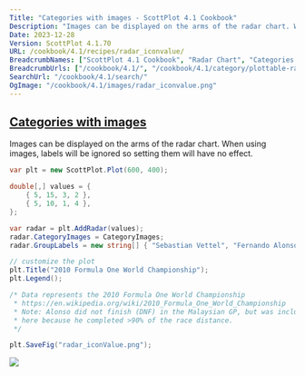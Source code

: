 ```yaml
---
Title: "Categories with images - ScottPlot 4.1 Cookbook"
Description: "Images can be displayed on the arms of the radar chart. When using images, labels will be ignored so setting them will have no effect."
Date: 2023-12-28
Version: ScottPlot 4.1.70
URL: /cookbook/4.1/recipes/radar_iconvalue/
BreadcrumbNames: ["ScottPlot 4.1 Cookbook", "Radar Chart", "Categories with images"]
BreadcrumbUrls: ["/cookbook/4.1/", "/cookbook/4.1/category/plottable-radar", "/cookbook/4.1/recipes/radar_iconvalue/"]
SearchUrl: "/cookbook/4.1/search/"
OgImage: "/cookbook/4.1/images/radar_iconvalue.png"
---
```


<h2><a id='categories-with-images' href='/cookbook/4.1/recipes/radar_iconvalue/'>Categories with images</a></h2>

Images can be displayed on the arms of the radar chart. When using images, labels will be ignored so setting them will have no effect.

```cs
var plt = new ScottPlot.Plot(600, 400);

double[,] values = {
    { 5, 15, 3, 2 },
    { 5, 10, 1, 4 },
};

var radar = plt.AddRadar(values);
radar.CategoryImages = CategoryImages;
radar.GroupLabels = new string[] { "Sebastian Vettel", "Fernando Alonso" };

// customize the plot
plt.Title("2010 Formula One World Championship");
plt.Legend();

/* Data represents the 2010 Formula One World Championship
 * https://en.wikipedia.org/wiki/2010_Formula_One_World_Championship
 * Note: Alonso did not finish (DNF) in the Malaysian GP, but was included 
 * here because he completed >90% of the race distance.
 */

plt.SaveFig("radar_iconValue.png");
```

<img src='../../images/radar_iconvalue.png' class='d-block mx-auto my-5' />


